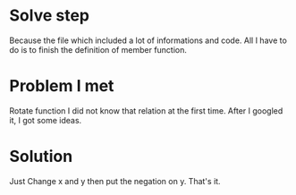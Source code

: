 # Solve step
Because the file which included a lot of informations and code.
All I have to do is to finish the definition of member function.

# Problem I met
Rotate function I did not know that relation at the first time.
After I googled it, I got some ideas.

# Solution
Just Change x and y then put the negation on y. That's it.